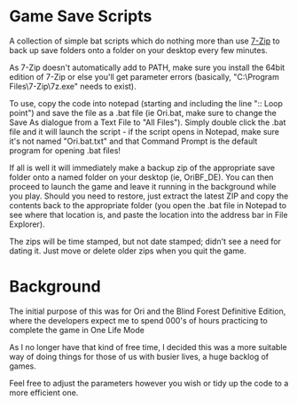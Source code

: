 # Game Save Scripts

A collection of simple bat scripts which do nothing more than use [7-Zip](https://www.7-zip.org/) to back up save folders onto a folder on your desktop every few minutes.

As 7-Zip doesn't automatically add to PATH, make sure you install the 64bit edition of 7-Zip or else you'll get parameter errors (basically, "C:\Program Files\7-Zip\7z.exe" needs to exist).

To use, copy the code into notepad (starting and including the line ":: Loop point") and save the file as a .bat file (ie Ori.bat, make sure to change the Save As dialogue from a Text File to "All Files"). Simply double click the .bat file and it will launch the script - if the script opens in Notepad, make sure it's not named "Ori.bat.txt" and that Command Prompt is the default program for opening .bat files!

If all is well it will immediately make a backup zip of the appropriate save folder onto a named folder on your desktop (ie, OriBF_DE). You can then proceed to launch the game and leave it running in the background while you play. Should you need to restore, just extract the latest ZIP and copy the contents back to the appropriate folder (you open the .bat file in Notepad to see where that location is, and paste the location into the address bar in File Explorer).

The zips will be time stamped, but not date stamped; didn't see a need for dating it. Just move or delete older zips when you quit the game.


# Background

The initial purpose of this was for Ori and the Blind Forest Definitive Edition, where the developers expect me to spend 000's of hours practicing to
complete the game in One Life Mode

As I no longer have that kind of free time, I decided this was a more suitable way of doing things for those of us with busier lives, a huge backlog of games.

Feel free to adjust the parameters however you wish or tidy up the code to a more efficient one.
